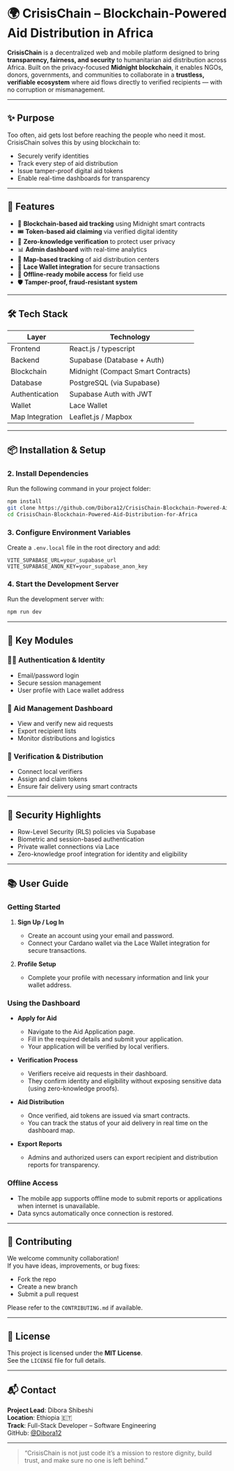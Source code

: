 
# 🌍 CrisisChain – Blockchain-Powered Aid Distribution in Africa

**CrisisChain** is a decentralized web and mobile platform designed to bring **transparency, fairness, and security** to humanitarian aid distribution across Africa. Built on the privacy-focused **Midnight blockchain**, it enables NGOs, donors, governments, and communities to collaborate in a **trustless, verifiable ecosystem** where aid flows directly to verified recipients — with no corruption or mismanagement.

---

## ✨ Purpose

Too often, aid gets lost before reaching the people who need it most. CrisisChain solves this by using blockchain to:
- Securely verify identities
- Track every step of aid distribution
- Issue tamper-proof digital aid tokens
- Enable real-time dashboards for transparency

---

## 🚀 Features

- 🔗 **Blockchain-based aid tracking** using Midnight smart contracts  
- 🎟️ **Token-based aid claiming** via verified digital identity  
- 🧾 **Zero-knowledge verification** to protect user privacy  
- 📊 **Admin dashboard** with real-time analytics  
- 📍 **Map-based tracking** of aid distribution centers  
- 👛 **Lace Wallet integration** for secure transactions  
- 📱 **Offline-ready mobile access** for field use  
- 🛡️ **Tamper-proof, fraud-resistant system**

---

## 🛠️ Tech Stack

| Layer            | Technology                          |
|------------------|--------------------------------------|
| Frontend         | React.js / typescript           |
| Backend          | Supabase (Database + Auth)           |
| Blockchain       | Midnight (Compact Smart Contracts)   |
| Database         | PostgreSQL (via Supabase)            |
| Authentication   | Supabase Auth with JWT               |
| Wallet           | Lace Wallet                          |
| Map Integration  | Leaflet.js / Mapbox                  |

---

## 📦 Installation & Setup

### 2. Install Dependencies  
Run the following command in your project folder:  
```bash
npm install
git clone https://github.com/Dibora12/CrisisChain-Blockchain-Powered-Aid-Distribution-for-Africa
cd CrisisChain-Blockchain-Powered-Aid-Distribution-for-Africa

```

### 3. Configure Environment Variables  
Create a `.env.local` file in the root directory and add:  
```env
VITE_SUPABASE_URL=your_supabase_url  
VITE_SUPABASE_ANON_KEY=your_supabase_anon_key
```

### 4. Start the Development Server  
Run the development server with:  
```bash
npm run dev
```

---

## 📍 Key Modules

### 🧑‍💼 Authentication & Identity
- Email/password login  
- Secure session management  
- User profile with Lace wallet address  

### 🎯 Aid Management Dashboard
- View and verify new aid requests  
- Export recipient lists  
- Monitor distributions and logistics  

### 🧾 Verification & Distribution
- Connect local verifiers  
- Assign and claim tokens  
- Ensure fair delivery using smart contracts  

---

## 🔐 Security Highlights
- Row-Level Security (RLS) policies via Supabase  
- Biometric and session-based authentication  
- Private wallet connections via Lace  
- Zero-knowledge proof integration for identity and eligibility  

---
## 📚 User Guide

### Getting Started
1. **Sign Up / Log In**  
   - Create an account using your email and password.  
   - Connect your Cardano wallet via the Lace Wallet integration for secure transactions.

2. **Profile Setup**  
   - Complete your profile with necessary information and link your wallet address.

### Using the Dashboard

- **Apply for Aid**  
  - Navigate to the Aid Application page.  
  - Fill in the required details and submit your application.  
  - Your application will be verified by local verifiers.

- **Verification Process**  
  - Verifiers receive aid requests in their dashboard.  
  - They confirm identity and eligibility without exposing sensitive data (using zero-knowledge proofs).

- **Aid Distribution**  
  - Once verified, aid tokens are issued via smart contracts.  
  - You can track the status of your aid delivery in real time on the dashboard map.

- **Export Reports**  
  - Admins and authorized users can export recipient and distribution reports for transparency.

### Offline Access  
- The mobile app supports offline mode to submit reports or applications when internet is unavailable.  
- Data syncs automatically once connection is restored.

---


## 🤝 Contributing

We welcome community collaboration!  
If you have ideas, improvements, or bug fixes:

- Fork the repo  
- Create a new branch  
- Submit a pull request  

Please refer to the `CONTRIBUTING.md` if available.

---

## 📄 License

This project is licensed under the **MIT License**.  
See the `LICENSE` file for full details.

---

## 📬 Contact

**Project Lead**: Dibora Shibeshi  
**Location**: Ethiopia 🇪🇹  
**Track**: Full-Stack Developer – Software Engineering  
GitHub: [@Dibora12](https://github.com/Dibora12)

---

> “CrisisChain is not just code it’s a mission to restore dignity, build trust, and make sure no one is left behind.”
